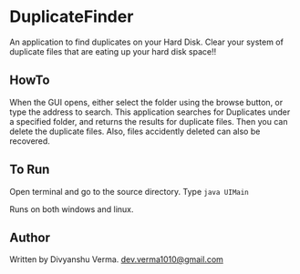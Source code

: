 DuplicateFinder
===============

An application to find duplicates on your Hard Disk.
Clear your system of duplicate files that are eating up your hard disk space!!

HowTo
------

When the GUI opens, either select the folder using the browse button, or type the address to search.
This application searches for Duplicates under a specified folder, and returns the results for duplicate files.
Then you can delete the duplicate files. Also, files accidently deleted can also be recovered.

To Run
-------

Open terminal and go to the source directory. Type `java UIMain`

Runs on both windows and linux.

Author
------

Written by Divyanshu Verma.
dev.verma1010@gmail.com